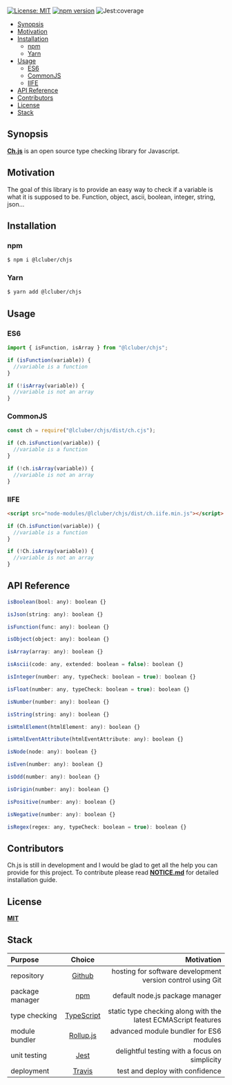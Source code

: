 [![License: MIT](https://img.shields.io/npm/l/@lcluber/chjs.svg)](https://opensource.org/licenses/MIT)
[![npm version](https://badge.fury.io/js/%40lcluber%2Fchjs.svg)](https://www.npmjs.com/package/@lcluber/chjs)
![Jest:coverage](https://img.shields.io/badge/Jest:coverage-100%25-brightgreen.svg)

- [Synopsis](#synopsis)
- [Motivation](#motivation)
- [Installation](#installation)
  - [npm](#npm)
  - [Yarn](#yarn)
- [Usage](#usage)
  - [ES6](#es6)
  - [CommonJS](#commonjs)
  - [IIFE](#iife)
- [API Reference](#api-reference)
- [Contributors](#contributors)
- [License](#license)
- [Stack](#stack)

## Synopsis

**[Ch.js](https://github.com/LCluber/Ch.js)** is an open source type checking library for Javascript.

## Motivation

The goal of this library is to provide an easy way to check if a variable is what it is supposed to be. Function, object, ascii, boolean, integer, string, json...

## Installation

### npm

```bash
$ npm i @lcluber/chjs
```

### Yarn

```bash
$ yarn add @lcluber/chjs
```

## Usage

### ES6

```javascript
import { isFunction, isArray } from "@lcluber/chjs";

if (isFunction(variable)) {
  //variable is a function
}

if (!isArray(variable)) {
  //variable is not an array
}
```

### CommonJS

```javascript
const ch = require("@lcluber/chjs/dist/ch.cjs");

if (ch.isFunction(variable)) {
  //variable is a function
}

if (!ch.isArray(variable)) {
  //variable is not an array
}
```

### IIFE

```html
<script src="node-modules/@lcluber/chjs/dist/ch.iife.min.js"></script>
```

```javascript
if (Ch.isFunction(variable)) {
  //variable is a function
}

if (!Ch.isArray(variable)) {
  //variable is not an array
}
```

## API Reference

```javascript
isBoolean(bool: any): boolean {}

isJson(string: any): boolean {}

isFunction(func: any): boolean {}

isObject(object: any): boolean {}

isArray(array: any): boolean {}

isAscii(code: any, extended: boolean = false): boolean {}

isInteger(number: any, typeCheck: boolean = true): boolean {}

isFloat(number: any, typeCheck: boolean = true): boolean {}

isNumber(number: any): boolean {}

isString(string: any): boolean {}

isHtmlElement(htmlElement: any): boolean {}

isHtmlEventAttribute(htmlEventAttribute: any): boolean {}

isNode(node: any): boolean {}

isEven(number: any): boolean {}

isOdd(number: any): boolean {}

isOrigin(number: any): boolean {}

isPositive(number: any): boolean {}

isNegative(number: any): boolean {}

isRegex(regex: any, typeCheck: boolean = true): boolean {}
```

## Contributors

Ch.js is still in development and I would be glad to get all the help you can provide for this project.
To contribute please read **[NOTICE.md](https://github.com/LCluber/Ch.js/blob/master/NOTICE.md)** for detailed installation guide.

## License

**[MIT](https://github.com/LCluber/Ch.js/blob/master/LICENSE.md)**

## Stack

| Purpose         |                    Choice                    |                                                     Motivation |
| :-------------- | :------------------------------------------: | -------------------------------------------------------------: |
| repository      |        [Github](https://github.com/)         |     hosting for software development version control using Git |
| package manager |     [npm](https://www.npmjs.com/get-npm)     |                                default node.js package manager |
| type checking   | [TypeScript](https://www.typescriptlang.org) | static type checking along with the latest ECMAScript features |
| module bundler  |      [Rollup.js](https://rollupjs.org)       |                        advanced module bundler for ES6 modules |
| unit testing    |          [Jest](https://jestjs.io/)          |                  delightful testing with a focus on simplicity |
| deployment      |       [Travis](https://travis-ci.com/)       |                                test and deploy with confidence |

